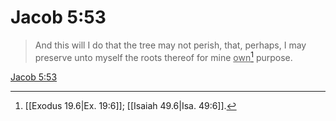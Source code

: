 # Jacob 5:53

> And this will I do that the tree may not perish, that, perhaps, I may preserve unto myself the roots thereof for mine <u>own</u>[^a] purpose.

[Jacob 5:53](https://www.churchofjesuschrist.org/study/scriptures/bofm/jacob/5?lang=eng&id=p53#p53)


[^a]: [[Exodus 19.6|Ex. 19:6]]; [[Isaiah 49.6|Isa. 49:6]].  
